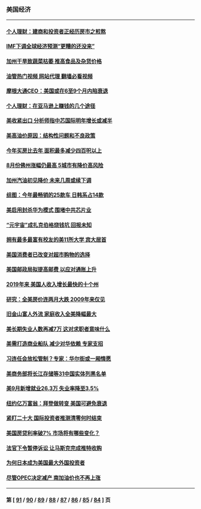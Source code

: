 ### 美国经济
---
#### [个人理财：建商和投资者正经历房市之煎熬](../../pages/ncid1078158/n13843102.md?10120445) 
#### [IMF下调全球经济预测“更糟的还没来”](../../pages/ncid1078158/n13843243.md?10120445) 
#### [加州干旱致蔬菜枯萎 推高食品及杂货价格](../../pages/ncid1078158/n13842766.md?10120445) 
#### [油管热门视频 网站代理 翻墙必看视频](http://209.222.30.114:81/youtube.html?10120445)
#### [摩根大通CEO：美国或在6至9个月内陷衰退](../../pages/ncid1078158/n13842767.md?10120445) 
#### [个人理财：在亚马逊上赚钱的几个途径](../../pages/ncid1078158/n13842437.md?10120445) 
#### [美收紧出口 分析师指中芯国际明年增长或减半](../../pages/ncid1078158/n13842512.md?10120445) 
#### [美高油价原因：结构性问题和不良政策](../../pages/ncid1078158/n13842452.md?10120445) 
#### [今年买房比去年 面积最多减少四百呎以上](../../pages/ncid1078158/n13842215.md?10120445) 
#### [8月份佛州涨幅仍最高 5城市有降价高风险](../../pages/ncid1078158/n13842199.md?10120445) 
#### [加州汽油初见降价 未来几周或续下调](../../pages/ncid1078158/n13842066.md?10120445) 
#### [组图：今年最畅销的25款车 日韩系占14款](../../pages/ncid1078158/n13840579.md?10120445) 
#### [美启用封杀华为模式 围堵中共芯片业](../../pages/ncid1078158/n13841949.md?10120445) 
#### [“元宇宙”成扎克伯格烧钱坑 回报未知](../../pages/ncid1078158/n13841576.md?10120445) 
#### [拥有最多最富有校友的美11所大学 宾大居首](../../pages/ncid1078158/n13841604.md?10120445) 
#### [美国消费者已改变对超市购物的选择](../../pages/ncid1078158/n13841585.md?10120445) 
#### [美国邮政局拟提高邮费 以应对通胀上升](../../pages/ncid1078158/n13841568.md?10120445) 
#### [2019年来 美国人收入增长最快的十个州](../../pages/ncid1078158/n13841563.md?10120445) 
#### [研究：全美房价连两月大跌 2009年来仅见](../../pages/ncid1078158/n13841148.md?10120445) 
#### [旧金山富人外流 家庭收入全美降幅最大](../../pages/ncid1078158/n13841232.md?10120445) 
#### [美长期失业人数再减7万 这对求职者意味什么](../../pages/ncid1078158/n13841090.md?10120445) 
#### [美需打造商业船队 减少对华依赖 专家支招](../../pages/ncid1078158/n13841099.md?10120445) 
#### [习连任会放松管制？专家：华尔街或一厢情愿](../../pages/ncid1078158/n13841005.md?10120445) 
#### [美商务部将长江存储等31中国实体列黑名单](../../pages/ncid1078158/n13841004.md?10120445) 
#### [美9月新增就业26.3万 失业率降至3.5%](../../pages/ncid1078158/n13840974.md?10120445) 
#### [纽约亿万富翁：拜登做转变 美国可避免衰退](../../pages/ncid1078158/n13840921.md?10120445) 
#### [紧盯二十大  国际投资者推测清零何时结束](../../pages/ncid1078158/n13840862.md?10120445) 
#### [美国房贷利率破7% 市场将有哪些变化？](../../pages/ncid1078158/n13840444.md?10120445) 
#### [法官下令暂停诉讼 让马斯克完成推特收购](../../pages/ncid1078158/n13840344.md?10120445) 
#### [为何日本成为美国最大外国投资者](../../pages/ncid1078158/n13840352.md?10120445) 
#### [尽管OPEC决定减产 南加油价也不再上涨](../../pages/ncid1078158/n13840346.md?10120445) 

---
#### 第 [ [91](./91.md?10120445) / [90](./90.md?10120445) / [89](./89.md?10120445) / [88](./88.md?10120445) / [87](./87.md?10120445) / [86](./86.md?10120445) / [85](./85.md?10120445) / [84](./84.md?10120445) ] 页

